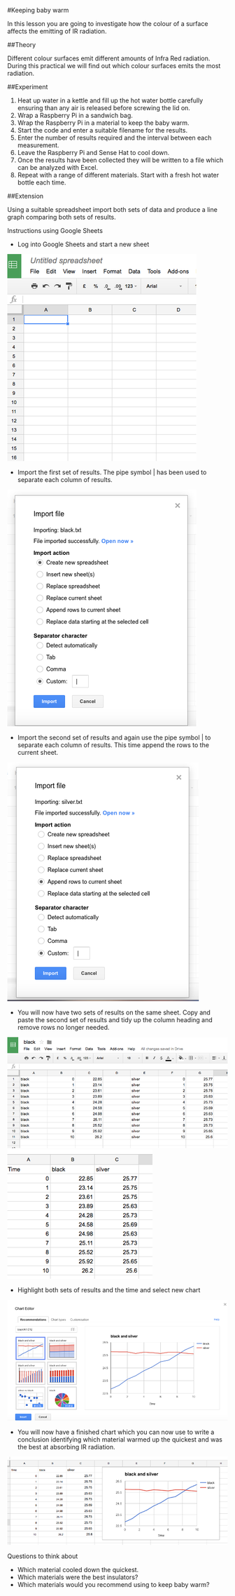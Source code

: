#Keeping baby warm

In this lesson you are going to investigate how the colour of a surface affects the emitting of IR radiation.

##Theory 

Different colour surfaces emit different amounts of Infra Red radiation.  During this practical we will find out which colour surfaces emits the most radiation.

##Experiment  

1. Heat up water in a kettle and fill up the hot water bottle carefully ensuring than any air is released before screwing the lid on.
1. Wrap a Raspberry Pi in a sandwich bag.
1. Wrap the Raspberry Pi in a material to keep the baby warm.
1. Start the code and enter a suitable filename for the results.
1. Enter the number of results required and the interval between each measurement.
1. Leave the Raspberry Pi and Sense Hat to cool down.
1. Once the results have been collected they will be written to a file which can be analyzed with Excel.
1. Repeat with a range of different materials.  Start with a fresh hot water bottle each time.


##Extension

Using a suitable spreadsheet import both sets of data and produce a line graph comparing both sets of results.  

Instructions using Google Sheets

- Log into Google Sheets and start a new sheet

![spread_sheet](images/spread_sheet.png)

- Import the first set of results. The pipe symbol | has been used to separate each column of results.

![import1](images/import.png)

- Import the second set of results and again use the pipe symbol | to separate each column of results.  This time append the rows to the current sheet.

![import2](images/import2.png)

- You will now have two sets of results on the same sheet.  Copy and paste the second set of results and tidy up the column heading and remove rows no longer needed.

![results1](images/results.png)
![results2](images/new_results.png)

- Highlight both sets of results and the time and select new chart

![chart](images/chart.png)

- You will now have a finished chart which you can now use to write a conclusion identifying which material warmed up the quickest and was the best at absorbing IR radiation.

![chart2](images/final_graph.png)

Questions to think about

- Which material cooled down the quickest.
- Which materials were the best insulators?
- Which materials would you recommend using to keep baby warm?

